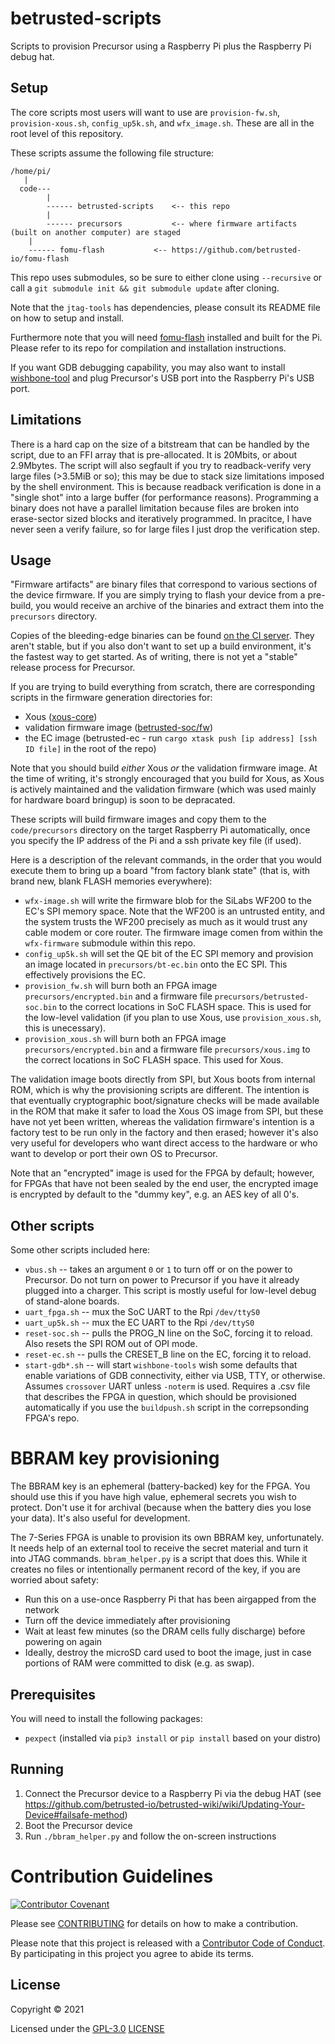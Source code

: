 # betrusted-scripts

Scripts to provision Precursor using a Raspberry Pi plus the Raspberry Pi debug hat.

## Setup

The core scripts most users will want to use are `provision-fw.sh`, `provision-xous.sh`, `config_up5k.sh`,
and `wfx_image.sh`. These are all in the root level of this repository.

These scripts assume the following file structure:

```
/home/pi/
   |
  code---
        |
        ------ betrusted-scripts    <-- this repo
        |
        ------ precursors           <-- where firmware artifacts (built on another computer) are staged
	|
	------ fomu-flash           <-- https://github.com/betrusted-io/fomu-flash
```

This repo uses submodules, so be sure to either clone using `--recursive` or call a
`git submodule init && git submodule update` after cloning.

Note that the `jtag-tools` has dependencies, please consult its README file on how to
setup and install.

Furthermore note that you will need [fomu-flash](https://github.com/betrusted-io/fomu-flash) installed
and built for the Pi. Please refer to its repo for compilation and installation instructions.

If you want GDB debugging capability, you may also want to install [wishbone-tool](https://wishbone-utils.readthedocs.io/en/latest/wishbone-tool/) and plug Precursor's USB port into the Raspberry Pi's USB port.

## Limitations
There is a hard cap on the size of a bitstream that can be handled by the script, due
to an FFI array that is pre-allocated. It is 20Mbits, or about 2.9Mbytes. The script will
also segfault if you try to readback-verify very large files (>3.5MiB or so); this may be due
to stack size limitations imposed by the shell environment. This is because readback verification
is done in a "single shot" into a large buffer (for performance reasons). Programming a binary
does not have a parallel limitation because files are broken into erase-sector sized blocks and
iteratively programmed. In pracitce, I have never seen a verify failure, so for large files
I just drop the verification step.

## Usage

"Firmware artifacts" are binary files that correspond to various
sections of the device firmware. If you are simply trying to flash
your device from a pre-build, you would receive an archive of the
binaries and extract them into the `precursors` directory.

Copies of the bleeding-edge binaries can be found [on the CI
server](https://ci.betrusted.io/latest-ci/). They aren't stable, but
if you also don't want to set up a build environment, it's the fastest
way to get started. As of writing, there is not yet a "stable" release
process for Precursor.

If you are trying to build everything from scratch, there are corresponding
scripts in the firmware generation directories for:

- Xous ([xous-core](https://github.com/betrusted-io/xous-core/blob/main/buildpush.sh))
- validation firmware image ([betrusted-soc/fw](https://github.com/betrusted-io/betrusted-soc/blob/main/fw/buildpush.sh))
- the EC image (betrusted-ec - run `cargo xtask push [ip address] [ssh ID file]` in the root of the repo)

Note that you should build *either* Xous *or* the validation firmware image. At the time of writing, it's strongly
encouraged that you build for Xous, as Xous is actively maintained and the validation firmware (which was used mainly
for hardware board bringup) is soon to be depracated.

These scripts will build firmware images and copy them to the `code/precursors` directory on the target
Raspberry Pi automatically, once you specify the IP address of the Pi and a ssh private key file (if used).

Here is a description of the relevant commands, in the order that you would execute them to bring up a board "from factory blank state" (that is, with brand new, blank FLASH memories everywhere):

- `wfx-image.sh` will write the firmware blob for the SiLabs WF200 to the EC's SPI memory space. Note that the WF200 is an untrusted entity, and the system trusts the WF200 precisely as much as it would trust any cable modem or core router. The firmware image comen from within the `wfx-firmware` submodule within this repo.
- `config_up5k.sh` will set the QE bit of the EC SPI memory and provision an image located in `precursors/bt-ec.bin` onto the EC SPI. This effectively provisions the EC.
- `provision_fw.sh` will burn both an FPGA image `precursors/encrypted.bin` and a firmware file `precursors/betrusted-soc.bin` to the correct locations in SoC FLASH space. This is used for the low-level validation (if you plan to use Xous, use `provision_xous.sh`, this is unecessary).
- `provision_xous.sh` will burn both an FPGA image `precursors/encrypted.bin` and a firmware file `precursors/xous.img` to the correct locations in SoC FLASH space. This used for Xous.

The validation image boots directly from SPI, but Xous boots from
internal ROM, which is why the provisioning scripts are different. The
intention is that eventually cryptographic boot/signature checks will
be made available in the ROM that make it safer to load the Xous OS
image from SPI, but these have not yet been written, whereas the
validation firmware's intention is a factory test to be run only in
the factory and then erased; however it's also very useful for developers
who want direct access to the hardware or who want to develop or port their
own OS to Precursor.

Note that an "encrypted" image is used for the FPGA by default; however,
for FPGAs that have not been sealed by the end user, the encrypted image
is encrypted by default to the "dummy key", e.g. an AES key of all 0's.

## Other scripts

Some other scripts included here:

- `vbus.sh` -- takes an argument `0` or `1` to turn off or on the power to Precursor. Do not turn on power to Precursor if you have it already plugged into a charger. This script is mostly useful for low-level debug of stand-alone boards.
- `uart_fpga.sh` -- mux the SoC UART to the Rpi `/dev/ttyS0`
- `uart_up5k.sh` -- mux the EC UART to the Rpi `/dev/ttyS0`
- `reset-soc.sh` -- pulls the PROG_N line on the SoC, forcing it to reload. Also resets the SPI ROM out of OPI mode.
- `reset-ec.sh` -- pulls the CRESET_B line on the EC, forcing it to reload.
- `start-gdb*.sh` -- will start `wishbone-tools` wish some defaults that enable variations of GDB connectivity, either via USB, TTY, or otherwise. Assumes `crossover` UART unless `-noterm` is used. Requires a .csv file that describes the FPGA in question, which should be provisioned automatically if you use the `buildpush.sh` script in the correpsonding FPGA's repo.

# BBRAM key provisioning

The BBRAM key is an ephemeral (battery-backed) key for the FPGA. You should use this if you have high value,
ephemeral secrets you wish to protect. Don't use it for archival (because when the battery dies you lose
your data). It's also useful for development.

The 7-Series FPGA is unable to provision its own BBRAM key, unfortunately. It needs help of an external tool
to receive the secret material and turn it into JTAG commands. `bbram_helper.py` is a script that does this.
While it creates no files or intentionally permanent record of the key, if you are worried about safety:

- Run this on a use-once Raspberry Pi that has been airgapped from the network
- Turn off the device immediately after provisioning
- Wait at least few minutes (so the DRAM cells fully discharge) before powering on again
- Ideally, destroy the microSD card used to boot the image, just in case portions of RAM were committed to disk (e.g. as swap).

## Prerequisites

You will need to install the following packages:

- `pexpect` (installed via `pip3 install` or `pip install` based on your distro)

## Running

1. Connect the Precursor device to a Raspberry Pi via the debug HAT (see https://github.com/betrusted-io/betrusted-wiki/wiki/Updating-Your-Device#failsafe-method)
1. Boot the Precursor device
1. Run `./bbram_helper.py` and follow the on-screen instructions

# Contribution Guidelines

[![Contributor Covenant](https://img.shields.io/badge/Contributor%20Covenant-v2.0%20adopted-ff69b4.svg)](CODE_OF_CONDUCT.md)

Please see [CONTRIBUTING](CONTRIBUTING.md) for details on
how to make a contribution.

Please note that this project is released with a
[Contributor Code of Conduct](CODE_OF_CONDUCT.md).
By participating in this project you agree to abide its terms.

## License

Copyright © 2021

Licensed under the [GPL-3.0](https://opensource.org/licenses/GPL-3.0) [LICENSE](LICENSE)
